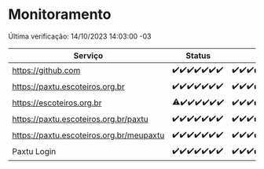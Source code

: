 # Monitoramento

Última verificação: 14/10/2023 14:03:00 -03

|Serviço|Status|Últimas 24h|
|---|---|---|
|https://github.com|<span title="2023-10-07: OK=24">✔️</span><span title="2023-10-08: OK=24">✔️</span><span title="2023-10-09: OK=24">✔️</span><span title="2023-10-10: OK=24">✔️</span><span title="2023-10-11: OK=24">✔️</span><span title="2023-10-12: OK=24">✔️</span><span title="2023-10-13: OK=17">✔️</span>|<span title="13/10/2023 14:04:00 -03 : 200">✔️</span><span title="13/10/2023 15:08:00 -03 : 200">✔️</span><span title="13/10/2023 16:03:00 -03 : 200">✔️</span><span title="13/10/2023 17:06:00 -03 : 200">✔️</span><span title="13/10/2023 18:03:00 -03 : 200">✔️</span><span title="13/10/2023 19:04:00 -03 : 200">✔️</span><span title="13/10/2023 20:04:00 -03 : 200">✔️</span><span title="13/10/2023 21:28:00 -03 : 200">✔️</span><span title="13/10/2023 22:38:00 -03 : 200">✔️</span><span title="13/10/2023 23:11:00 -03 : 200">✔️</span><span title="14/10/2023 00:06:00 -03 : 200">✔️</span><span title="14/10/2023 01:07:00 -03 : 200">✔️</span><span title="14/10/2023 02:04:00 -03 : 200">✔️</span><span title="14/10/2023 03:07:00 -03 : 200">✔️</span><span title="14/10/2023 04:03:00 -03 : 200">✔️</span><span title="14/10/2023 05:07:00 -03 : 200">✔️</span><span title="14/10/2023 06:03:00 -03 : 200">✔️</span><span title="14/10/2023 07:03:00 -03 : 200">✔️</span><span title="14/10/2023 08:03:00 -03 : 200">✔️</span><span title="14/10/2023 09:09:00 -03 : 200">✔️</span><span title="14/10/2023 10:04:00 -03 : 200">✔️</span><span title="14/10/2023 11:03:00 -03 : 200">✔️</span><span title="14/10/2023 12:04:00 -03 : 200">✔️</span><span title="14/10/2023 13:06:00 -03 : 200">✔️</span><span title="14/10/2023 14:03:00 -03 : 200">✔️</span>|
|https://paxtu.escoteiros.org.br|<span title="2023-10-07: OK=24">✔️</span><span title="2023-10-08: OK=24">✔️</span><span title="2023-10-09: OK=24">✔️</span><span title="2023-10-10: OK=24">✔️</span><span title="2023-10-11: OK=24">✔️</span><span title="2023-10-12: OK=24">✔️</span><span title="2023-10-13: OK=17">✔️</span>|<span title="13/10/2023 14:04:00 -03 : 200">✔️</span><span title="13/10/2023 15:08:00 -03 : 200">✔️</span><span title="13/10/2023 16:03:00 -03 : 200">✔️</span><span title="13/10/2023 17:06:00 -03 : 200">✔️</span><span title="13/10/2023 18:03:00 -03 : 200">✔️</span><span title="13/10/2023 19:04:00 -03 : 200">✔️</span><span title="13/10/2023 20:04:00 -03 : 200">✔️</span><span title="13/10/2023 21:28:00 -03 : 200">✔️</span><span title="13/10/2023 22:38:00 -03 : 200">✔️</span><span title="13/10/2023 23:11:00 -03 : 200">✔️</span><span title="14/10/2023 00:06:00 -03 : 200">✔️</span><span title="14/10/2023 01:07:00 -03 : 200">✔️</span><span title="14/10/2023 02:04:00 -03 : 200">✔️</span><span title="14/10/2023 03:07:00 -03 : 200">✔️</span><span title="14/10/2023 04:03:00 -03 : 200">✔️</span><span title="14/10/2023 05:07:00 -03 : 200">✔️</span><span title="14/10/2023 06:03:00 -03 : 200">✔️</span><span title="14/10/2023 07:03:00 -03 : 200">✔️</span><span title="14/10/2023 08:03:00 -03 : 200">✔️</span><span title="14/10/2023 09:09:00 -03 : 200">✔️</span><span title="14/10/2023 10:04:00 -03 : 200">✔️</span><span title="14/10/2023 11:03:00 -03 : 200">✔️</span><span title="14/10/2023 12:04:00 -03 : 200">✔️</span><span title="14/10/2023 13:06:00 -03 : 200">✔️</span><span title="14/10/2023 14:03:00 -03 : 200">✔️</span>|
|https://escoteiros.org.br|<span title="2023-10-07: OK=23, Falhas=1">⚠️</span><span title="2023-10-08: OK=24">✔️</span><span title="2023-10-09: OK=24">✔️</span><span title="2023-10-10: OK=24">✔️</span><span title="2023-10-11: OK=24">✔️</span><span title="2023-10-12: OK=24">✔️</span><span title="2023-10-13: OK=17">✔️</span>|<span title="13/10/2023 14:04:00 -03 : 200">✔️</span><span title="13/10/2023 15:08:00 -03 : 200">✔️</span><span title="13/10/2023 16:03:00 -03 : 200">✔️</span><span title="13/10/2023 17:06:00 -03 : 200">✔️</span><span title="13/10/2023 18:03:00 -03 : 200">✔️</span><span title="13/10/2023 19:04:00 -03 : 200">✔️</span><span title="13/10/2023 20:04:00 -03 : 200">✔️</span><span title="13/10/2023 21:28:00 -03 : 200">✔️</span><span title="13/10/2023 22:38:00 -03 : 200">✔️</span><span title="13/10/2023 23:11:00 -03 : 200">✔️</span><span title="14/10/2023 00:06:00 -03 : 200">✔️</span><span title="14/10/2023 01:07:00 -03 : 200">✔️</span><span title="14/10/2023 02:04:00 -03 : 200">✔️</span><span title="14/10/2023 03:07:00 -03 : 200">✔️</span><span title="14/10/2023 04:03:00 -03 : 200">✔️</span><span title="14/10/2023 05:07:00 -03 : 200">✔️</span><span title="14/10/2023 06:03:00 -03 : 200">✔️</span><span title="14/10/2023 07:03:00 -03 : 200">✔️</span><span title="14/10/2023 08:03:00 -03 : 200">✔️</span><span title="14/10/2023 09:09:00 -03 : 200">✔️</span><span title="14/10/2023 10:04:00 -03 : 200">✔️</span><span title="14/10/2023 11:03:00 -03 : 200">✔️</span><span title="14/10/2023 12:04:00 -03 : 200">✔️</span><span title="14/10/2023 13:06:00 -03 : 200">✔️</span><span title="14/10/2023 14:03:00 -03 : 200">✔️</span>|
|https://paxtu.escoteiros.org.br/paxtu|<span title="2023-10-07: OK=24">✔️</span><span title="2023-10-08: OK=24">✔️</span><span title="2023-10-09: OK=24">✔️</span><span title="2023-10-10: OK=24">✔️</span><span title="2023-10-11: OK=24">✔️</span><span title="2023-10-12: OK=24">✔️</span><span title="2023-10-13: OK=17">✔️</span>|<span title="13/10/2023 14:04:00 -03 : 200">✔️</span><span title="13/10/2023 15:08:00 -03 : 200">✔️</span><span title="13/10/2023 16:03:00 -03 : 200">✔️</span><span title="13/10/2023 17:06:00 -03 : 200">✔️</span><span title="13/10/2023 18:03:00 -03 : 200">✔️</span><span title="13/10/2023 19:04:00 -03 : 200">✔️</span><span title="13/10/2023 20:04:00 -03 : 200">✔️</span><span title="13/10/2023 21:28:00 -03 : 200">✔️</span><span title="13/10/2023 22:38:00 -03 : 200">✔️</span><span title="13/10/2023 23:11:00 -03 : 200">✔️</span><span title="14/10/2023 00:06:00 -03 : 200">✔️</span><span title="14/10/2023 01:07:00 -03 : 200">✔️</span><span title="14/10/2023 02:04:00 -03 : 200">✔️</span><span title="14/10/2023 03:07:00 -03 : 200">✔️</span><span title="14/10/2023 04:03:00 -03 : 200">✔️</span><span title="14/10/2023 05:07:00 -03 : 200">✔️</span><span title="14/10/2023 06:04:00 -03 : 200">✔️</span><span title="14/10/2023 07:03:00 -03 : 200">✔️</span><span title="14/10/2023 08:03:00 -03 : 200">✔️</span><span title="14/10/2023 09:09:00 -03 : 200">✔️</span><span title="14/10/2023 10:04:00 -03 : 200">✔️</span><span title="14/10/2023 11:03:00 -03 : 200">✔️</span><span title="14/10/2023 12:04:00 -03 : 200">✔️</span><span title="14/10/2023 13:06:00 -03 : 200">✔️</span><span title="14/10/2023 14:03:00 -03 : 200">✔️</span>|
|https://paxtu.escoteiros.org.br/meupaxtu|<span title="2023-10-07: OK=24">✔️</span><span title="2023-10-08: OK=24">✔️</span><span title="2023-10-09: OK=24">✔️</span><span title="2023-10-10: OK=24">✔️</span><span title="2023-10-11: OK=24">✔️</span><span title="2023-10-12: OK=24">✔️</span><span title="2023-10-13: OK=17">✔️</span>|<span title="13/10/2023 14:04:00 -03 : 200">✔️</span><span title="13/10/2023 15:08:00 -03 : 200">✔️</span><span title="13/10/2023 16:03:00 -03 : 200">✔️</span><span title="13/10/2023 17:06:00 -03 : 200">✔️</span><span title="13/10/2023 18:03:00 -03 : 200">✔️</span><span title="13/10/2023 19:04:00 -03 : 200">✔️</span><span title="13/10/2023 20:04:00 -03 : 200">✔️</span><span title="13/10/2023 21:28:00 -03 : 200">✔️</span><span title="13/10/2023 22:38:00 -03 : 200">✔️</span><span title="13/10/2023 23:11:00 -03 : 200">✔️</span><span title="14/10/2023 00:06:00 -03 : 200">✔️</span><span title="14/10/2023 01:07:00 -03 : 200">✔️</span><span title="14/10/2023 02:04:00 -03 : 200">✔️</span><span title="14/10/2023 03:07:00 -03 : 200">✔️</span><span title="14/10/2023 04:03:00 -03 : 200">✔️</span><span title="14/10/2023 05:07:00 -03 : 200">✔️</span><span title="14/10/2023 06:04:00 -03 : 200">✔️</span><span title="14/10/2023 07:03:00 -03 : 200">✔️</span><span title="14/10/2023 08:03:00 -03 : 200">✔️</span><span title="14/10/2023 09:09:00 -03 : 200">✔️</span><span title="14/10/2023 10:04:00 -03 : 200">✔️</span><span title="14/10/2023 11:03:00 -03 : 200">✔️</span><span title="14/10/2023 12:04:00 -03 : 200">✔️</span><span title="14/10/2023 13:06:00 -03 : 200">✔️</span><span title="14/10/2023 14:03:00 -03 : 200">✔️</span>|
|Paxtu Login|<span title="2023-10-07: OK=24">✔️</span><span title="2023-10-08: OK=24">✔️</span><span title="2023-10-09: OK=24">✔️</span><span title="2023-10-10: OK=24">✔️</span><span title="2023-10-11: OK=24">✔️</span><span title="2023-10-12: OK=24">✔️</span><span title="2023-10-13: OK=17">✔️</span>|<span title="13/10/2023 14:04:00 -03 : 200">✔️</span><span title="13/10/2023 15:08:00 -03 : 200">✔️</span><span title="13/10/2023 16:03:00 -03 : 200">✔️</span><span title="13/10/2023 17:06:00 -03 : 200">✔️</span><span title="13/10/2023 18:03:00 -03 : 200">✔️</span><span title="13/10/2023 19:04:00 -03 : 200">✔️</span><span title="13/10/2023 20:04:00 -03 : 200">✔️</span><span title="13/10/2023 21:28:00 -03 : 200">✔️</span><span title="13/10/2023 22:38:00 -03 : 200">✔️</span><span title="13/10/2023 23:11:00 -03 : 200">✔️</span><span title="14/10/2023 00:06:00 -03 : 200">✔️</span><span title="14/10/2023 01:07:00 -03 : 200">✔️</span><span title="14/10/2023 02:04:00 -03 : 200">✔️</span><span title="14/10/2023 03:07:00 -03 : 200">✔️</span><span title="14/10/2023 04:03:00 -03 : 200">✔️</span><span title="14/10/2023 05:07:00 -03 : 200">✔️</span><span title="14/10/2023 06:04:00 -03 : 200">✔️</span><span title="14/10/2023 07:03:00 -03 : 200">✔️</span><span title="14/10/2023 08:03:00 -03 : 200">✔️</span><span title="14/10/2023 09:09:00 -03 : 200">✔️</span><span title="14/10/2023 10:04:00 -03 : 200">✔️</span><span title="14/10/2023 11:03:00 -03 : 200">✔️</span><span title="14/10/2023 12:04:00 -03 : 200">✔️</span><span title="14/10/2023 13:06:00 -03 : 200">✔️</span><span title="14/10/2023 14:03:00 -03 : 200">✔️</span>|
